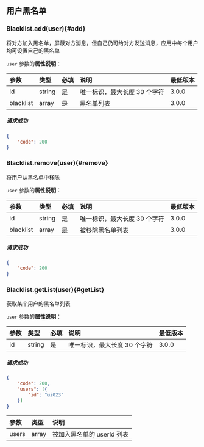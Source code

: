 ## 用户黑名单

### Blacklist.add(user){#add}

将对方加入黑名单，屏蔽对方消息，但自己仍可给对方发送消息，应用中每个用户均可设置自己的黑名单

`user` 参数的**属性说明**：

| 参数   	 |	类型		| 必填	| 说明 							|最低版本	|
| :----------|:--------	|:-----	|:------------------------------|:----- |
|	id		 |	string	|	是 	| 唯一标识，最大长度 30 个字符		|3.0.0|
|	blacklist|	array	|	是 	| 黑名单列表 						|3.0.0|

##### 请求成功

```json
{
    "code": 200
}
```

### Blacklist.remove(user){#remove}

将用户从黑名单中移除

`user` 参数的**属性说明**：

| 参数   	 |	类型		| 必填	| 说明 							|最低版本	|
| :----------|:--------	|:-----	|:------------------------------|:----- |
|	id		 |	string	|	是 	| 唯一标识，最大长度 30 个字符		|3.0.0|
|	blacklist|	array	|	是 	| 被移除黑名单列表 		|3.0.0|

##### 请求成功

```json
{
    "code": 200
}
```

### Blacklist.getList(user){#getList}

获取某个用户的黑名单列表

`user` 参数的**属性说明**：

| 参数   	 |	类型		| 必填	| 说明 							|最低版本	|
| :----------|:--------	|:-----	|:------------------------------|:----- |
|	id		 |	string	|	是 	| 唯一标识，最大长度 30 个字符		|3.0.0|

##### 请求成功

```json
{
	"code": 200,
	"users": [{
		"id": "ui023"
	}]
}
```
| 参数   	 |	类型		| 说明	
| :----------|:--------	|:-----	
|	users	 |	array	| 被加入黑名单的 userId 列表
